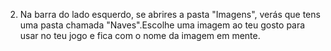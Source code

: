 
2. Na barra do lado esquerdo, se abrires a pasta "Imagens", verás que tens uma pasta chamada "Naves".Escolhe uma imagem ao teu gosto para usar no teu jogo e fica com o nome da imagem em mente.



